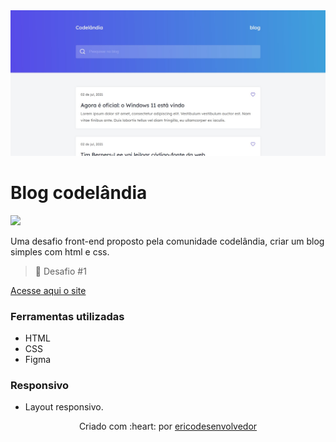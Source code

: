 <img src=".github/preview-blog-desafio-codelandia.jpg" alt="Preview do site blog codelândia." />

# Blog codelândia
 
<img src="https://img.shields.io/badge/Status-Concluido-green">

Uma desafio front-end proposto pela comunidade codelândia, criar um blog simples com html e css.

> 🎯 Desafio #1

[Acesse aqui o site](https://ericodesenvolvedor.github.io/blog-desafio-codelandia/)

### Ferramentas utilizadas

- HTML
- CSS
- Figma

### Responsivo 

- Layout responsivo.

<p align="center">Criado com :heart: por 
  <a href="https://github.com/Ericodesenvolvedor">ericodesenvolvedor</a>
</p> 

